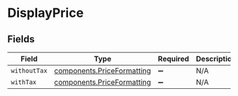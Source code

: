 # DisplayPrice


## Fields

| Field                                                                    | Type                                                                     | Required                                                                 | Description                                                              |
| ------------------------------------------------------------------------ | ------------------------------------------------------------------------ | ------------------------------------------------------------------------ | ------------------------------------------------------------------------ |
| `withoutTax`                                                             | [components.PriceFormatting](../../models/components/priceformatting.md) | :heavy_minus_sign:                                                       | N/A                                                                      |
| `withTax`                                                                | [components.PriceFormatting](../../models/components/priceformatting.md) | :heavy_minus_sign:                                                       | N/A                                                                      |